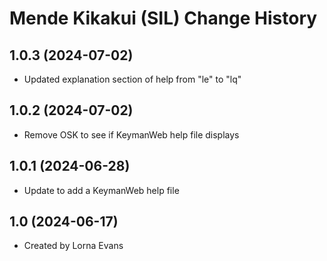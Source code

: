 Mende Kikakui (SIL) Change History
====================

1.0.3 (2024-07-02)
----------------
- Updated explanation section of help from "le" to "lq"

1.0.2 (2024-07-02)
----------------
* Remove OSK to see if KeymanWeb help file displays

1.0.1 (2024-06-28)
----------------
* Update to add a KeymanWeb help file

1.0 (2024-06-17)
----------------
* Created by Lorna Evans
